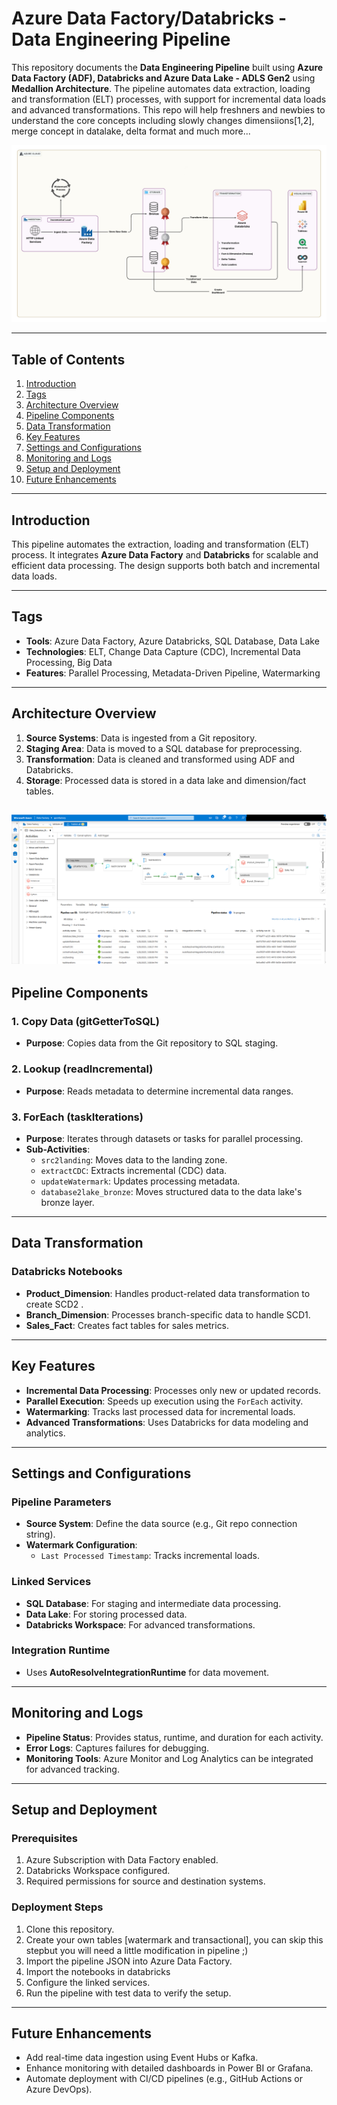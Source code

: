 # Azure Data Factory/Databricks - Data Engineering Pipeline

This repository documents the **Data Engineering Pipeline** built using **Azure Data Factory (ADF), Databricks and Azure Data Lake - ADLS Gen2** using **Medallion Architecture**. The pipeline automates data extraction, loading and transformation (ELT) processes, with support for incremental data loads and advanced transformations. This repo will help freshners and newbies to understand the core concepts including slowly changes dimensiions[1,2], merge concept in datalake, delta format and much more...

![screenshot](images/MedallionArchitecture.jpg)

---

## Table of Contents
1. [Introduction](#introduction)
2. [Tags](#tags)
3. [Architecture Overview](#architecture-overview)
4. [Pipeline Components](#pipeline-components)
5. [Data Transformation](#data-transformation)
6. [Key Features](#key-features)
7. [Settings and Configurations](#settings-and-configurations)
8. [Monitoring and Logs](#monitoring-and-logs)
9. [Setup and Deployment](#setup-and-deployment)
10. [Future Enhancements](#future-enhancements)

---

## Introduction

This pipeline automates the extraction, loading and transformation (ELT) process. It integrates **Azure Data Factory** and **Databricks** for scalable and efficient data processing. The design supports both batch and incremental data loads.

---

## Tags

- **Tools**: Azure Data Factory, Azure Databricks, SQL Database, Data Lake
- **Technologies**: ELT, Change Data Capture (CDC), Incremental Data Processing, Big Data
- **Features**: Parallel Processing, Metadata-Driven Pipeline, Watermarking

---

## Architecture Overview

1. **Source Systems**: Data is ingested from a Git repository.
2. **Staging Area**: Data is moved to a SQL database for preprocessing.
3. **Transformation**: Data is cleaned and transformed using ADF and Databricks.
4. **Storage**: Processed data is stored in a data lake and dimension/fact tables.


![screenshot](images/Databricks_Pipline.png)
---

## Pipeline Components

### 1. Copy Data (gitGetterToSQL)

- **Purpose**: Copies data from the Git repository to SQL staging.

### 2. Lookup (readIncremental)

- **Purpose**: Reads metadata to determine incremental data ranges.

### 3. ForEach (taskIterations)

- **Purpose**: Iterates through datasets or tasks for parallel processing.
- **Sub-Activities**:
  - `src2landing`: Moves data to the landing zone.
  - `extractCDC`: Extracts incremental (CDC) data.
  - `updateWatermark`: Updates processing metadata.
  - `database2lake_bronze`: Moves structured data to the data lake's bronze layer.

---

## Data Transformation

### Databricks Notebooks

- **Product_Dimension**: Handles product-related data transformation to create SCD2 .
- **Branch_Dimension**: Processes branch-specific data to handle SCD1.
- **Sales_Fact**: Creates fact tables for sales metrics.

---

## Key Features

- **Incremental Data Processing**: Processes only new or updated records.
- **Parallel Execution**: Speeds up execution using the `ForEach` activity.
- **Watermarking**: Tracks last processed data for incremental loads.
- **Advanced Transformations**: Uses Databricks for data modeling and analytics.

---

## Settings and Configurations

### Pipeline Parameters

- **Source System**: Define the data source (e.g., Git repo connection string).
- **Watermark Configuration**:
  - `Last Processed Timestamp`: Tracks incremental loads.

### Linked Services

- **SQL Database**: For staging and intermediate data processing.
- **Data Lake**: For storing processed data.
- **Databricks Workspace**: For advanced transformations.

### Integration Runtime

- Uses **AutoResolveIntegrationRuntime** for data movement.

---

## Monitoring and Logs

- **Pipeline Status**: Provides status, runtime, and duration for each activity.
- **Error Logs**: Captures failures for debugging.
- **Monitoring Tools**: Azure Monitor and Log Analytics can be integrated for advanced tracking.

---

## Setup and Deployment

### Prerequisites

1. Azure Subscription with Data Factory enabled.
2. Databricks Workspace configured.
3. Required permissions for source and destination systems.

### Deployment Steps

1. Clone this repository.
2. Create your own tables [watermark and transactional], you can skip this stepbut you will need a little modification in pipeline ;)
3. Import the pipeline JSON into Azure Data Factory.
4. Import the notebooks in databricks
5. Configure the linked services.
6. Run the pipeline with test data to verify the setup.

---

## Future Enhancements

- Add real-time data ingestion using Event Hubs or Kafka.
- Enhance monitoring with detailed dashboards in Power BI or Grafana.
- Automate deployment with CI/CD pipelines (e.g., GitHub Actions or Azure DevOps).

